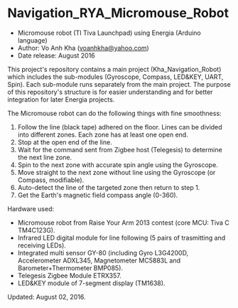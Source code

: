 # Navigation_RYA_Micromouse_Robot
+ Micromouse robot (TI Tiva Launchpad) using Energia (Arduino language)
+ Author: Vo Anh Kha (voanhkha@yahoo.com)
+ Date release: August 2016

This project's repository contains a main project (Kha_Navigation_Robot) which includes the sub-modules (Gyroscope, Compass, LED&KEY, UART, Spin).
Each sub-module runs separately from the main project. The purpose of this repository's structure is for easier understanding and for better integration for later Energia projects.

The Micromouse robot can do the following things with fine smoothness:
1) Follow the line (black tape) adhered on the floor. Lines can be divided into different zones. Each zone has at least one open end.
2) Stop at the open end of the line.
3) Wait for the command sent from Zigbee host (Telegesis) to determine the next line zone.
4) Spin to the next zone with accurate spin angle using the Gyroscope.
5) Move straight to the next zone without line using the Gyroscope (or Compass, modifiable).
6) Auto-detect the line of the targeted zone then return to step 1.
7) Get the Earth's magnetic field compass angle (0-360).

Hardware used:
- Micromouse robot from Raise Your Arm 2013 contest (core MCU: Tiva C TM4C123G).
- Infrared LED digital module for line following (5 pairs of trasmitting and receiving LEDs).
- Integrated multi sensor GY-80 (including Gyro L3G4200D, Accelerometer	ADXL345, Magnetometer MC5883L and Barometer+Thermometer BMP085).
- Telegesis Zigbee Module ETRX357.
- LED&KEY module of 7-segment display (TM1638).

Updated: August 02, 2016.
